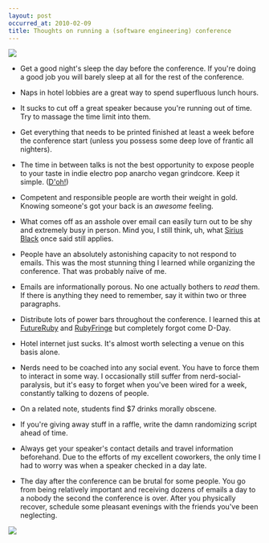 ```yaml
---
layout: post
occurred_at: 2010-02-09
title: Thoughts on running a (software engineering) conference
---
```

<div>
  <img src="/img/cusec.jpg"/>
</div>

* Get a good night's sleep the day before the conference. If you're doing a good job you will barely sleep at all for the rest of the conference.

* Naps in hotel lobbies are a great way to spend superfluous lunch hours.

* It sucks to cut off a great speaker because you're running out of time. Try to massage the time limit into them.
 
* Get everything that needs to be printed finished at least a week before the conference start (unless you possess some deep love of frantic all nighters).
 
* The time in between talks is not the best opportunity to expose people to your taste in indie electro pop anarcho vegan grindcore. Keep it simple. ([D'oh!](http://twitter.com/KaitlinMS/statuses/8042317805))

* Competent and responsible people are worth their weight in gold. Knowing someone's got your back is an *awesome* feeling.
 
* What comes off as an asshole over email can easily turn out to be shy and extremely busy in person. Mind you, I still think, uh, what [Sirius Black](http://www.google.ca/search?hl=en&q=If+you+want+to+know+what+a+man's+like,+take+a+good+look+at+how+he+treats+his+inferiors,+not+his+equals.&btnG=Search&meta=&aq=f&oq=) once said still applies.
  
* People have an absolutely astonishing capacity to not respond to emails. This was the most stunning thing I learned while organizing the conference. That was probably naïve of me.

* Emails are informationally porous. No one actually bothers to *read* them. If there is anything they need to remember, say it within two or three paragraphs. 
 
 * Distribute lots of power bars throughout the conference. I learned this at <a href="http://futureruby.com">FutureRuby</a> and [RubyFringe](http://rubyfringe.com) but completely forgot come D-Day.
 
* Hotel internet just sucks. It's almost worth selecting a venue on this basis alone.

* Nerds need to be coached into any social event. You have to force them to interact in some way. I occasionally still suffer from nerd-social-paralysis, but it's easy to forget when you've been wired for a week, constantly talking to dozens of people. 

* On a related note, students find $7 drinks morally obscene.
 
* If you're giving away stuff in a raffle, write the damn randomizing script ahead of time.
 
* Always get your speaker's contact details and travel information beforehand. Due to the efforts of my excellent coworkers, the only time I had to worry was when a speaker checked in a day late.
  
* The day after the conference can be brutal for some people. You go from being relatively important and receiving dozens of emails a day to a nobody the second the conference is over. After you physically recover, schedule some pleasant evenings with the friends you've been neglecting.


<div>
  <a href="http://www.flickr.com/photos/hyfen/4295081899/in/set-72157623137510825/"><img src="/img/cusec_phill.jpg"></a>
</div>
